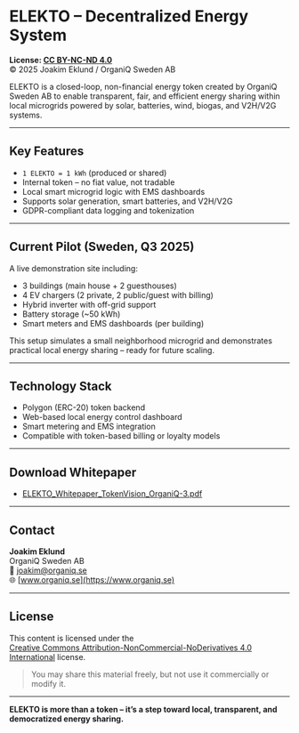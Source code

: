 # ELEKTO – Decentralized Energy System

**License: [CC BY-NC-ND 4.0](https://creativecommons.org/licenses/by-nc-nd/4.0/)**  
© 2025 Joakim Eklund / OrganiQ Sweden AB

ELEKTO is a closed-loop, non-financial energy token created by OrganiQ Sweden AB to enable transparent, fair, and efficient energy sharing within local microgrids powered by solar, batteries, wind, biogas, and V2H/V2G systems.

---

## Key Features

- `1 ELEKTO = 1 kWh` (produced or shared)
- Internal token – no fiat value, not tradable
- Local smart microgrid logic with EMS dashboards
- Supports solar generation, smart batteries, and V2H/V2G
- GDPR-compliant data logging and tokenization

---

## Current Pilot (Sweden, Q3 2025)

A live demonstration site including:

- 3 buildings (main house + 2 guesthouses)
- 4 EV chargers (2 private, 2 public/guest with billing)
- Hybrid inverter with off-grid support
- Battery storage (~50 kWh)
- Smart meters and EMS dashboards (per building)

This setup simulates a small neighborhood microgrid and demonstrates practical local energy sharing – ready for future scaling.

---

## Technology Stack

- Polygon (ERC-20) token backend
- Web-based local energy control dashboard
- Smart metering and EMS integration
- Compatible with token-based billing or loyalty models

---

## Download Whitepaper

- [ELEKTO_Whitepaper_TokenVision_OrganiQ-3.pdf](ELEKTO_Whitepaper_TokenVision_OrganiQ-3.pdf)

---

## Contact

**Joakim Eklund**  
OrganiQ Sweden AB  
📧 [joakim@organiq.se](mailto:joakim@organiq.se)  
🌐 [www.organiq.se](https://www.organiq.se)

---

## License

This content is licensed under the  
[Creative Commons Attribution-NonCommercial-NoDerivatives 4.0 International](https://creativecommons.org/licenses/by-nc-nd/4.0/) license.

> You may share this material freely, but not use it commercially or modify it.

---

**ELEKTO is more than a token – it’s a step toward local, transparent, and democratized energy sharing.**


